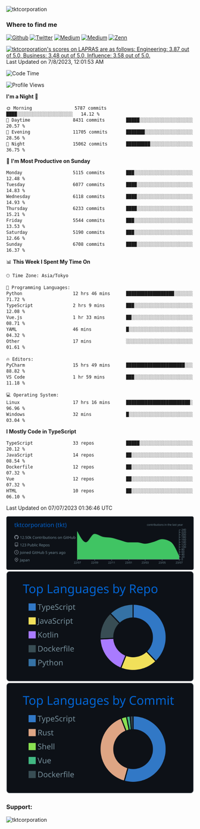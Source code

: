 <p align="left"> <img src="https://komarev.com/ghpvc/?username=tktcorporation&label=Profile%20views&color=0e75b6&style=flat" alt="tktcorporation" /> </p>

<h3>Where to find me</h3>
<p>
<a href="https://github.com/tktcorporation" target="_blank"><img alt="Github" src="https://img.shields.io/badge/GitHub-%2312100E.svg?&style=for-the-badge&logo=Github&logoColor=white" /></a>
<a href="https://twitter.com/tktcorporation" target="_blank"><img alt="Twitter" src="https://img.shields.io/badge/twitter-%231DA1F2.svg?&style=for-the-badge&logo=twitter&logoColor=white" /></a>
<a href="https://www.linkedin.com/in/tktcorporation" target="_blank"><img alt="Medium" src="https://img.shields.io/badge/linkdin-0a66c2.svg?&style=for-the-badge&logo=linkedin&logoColor=white" /></a>
<a href="https://qiita.com/tktcorporation" target="_blank"><img alt="Medium" src="https://img.shields.io/badge/qiita-55C500.svg?&style=for-the-badge&logo=qiita&logoColor=white" /></a>
<a href="https://zenn.dev/tktcorporation" target="_blank"><img alt="Zenn" src="https://img.shields.io/badge/Zenn-3EA8FF.svg?&style=for-the-badge&logo=Zenn&logoColor=white" /></a>
</p>

<!--START_SECTION:lapras-card-->
<a href="https://lapras.com/public/tktcorporation" target="_blank" rel="noopener noreferrer"><img  alt="tktcorporation's scores on LAPRAS are as follows: Engineering: 3.87 out of 5.0, Business: 3.48 out of 5.0, Influence: 3.58 out of 5.0." src="https://lapras-card-generator.vercel.app/api/svg?e=3.87&b=3.48&i=3.58&b1=%23232323&b2=%236d6d6d&i1=%23212121&i2=%23818181&l=en" width="300" ></a>  
Last Updated on 7/8/2023, 12:01:53 AM
<!--END_SECTION:lapras-card-->
  
<!--START_SECTION:waka-->
![Code Time](http://img.shields.io/badge/Code%20Time-1%2C073%20hrs%2014%20mins-blue)

![Profile Views](http://img.shields.io/badge/Profile%20Views-0-blue)

**I'm a Night 🦉** 

```text
🌞 Morning                5787 commits        ████░░░░░░░░░░░░░░░░░░░░░   14.12 % 
🌆 Daytime                8431 commits        █████░░░░░░░░░░░░░░░░░░░░   20.57 % 
🌃 Evening                11705 commits       ███████░░░░░░░░░░░░░░░░░░   28.56 % 
🌙 Night                  15062 commits       █████████░░░░░░░░░░░░░░░░   36.75 % 
```
📅 **I'm Most Productive on Sunday** 

```text
Monday                   5115 commits        ███░░░░░░░░░░░░░░░░░░░░░░   12.48 % 
Tuesday                  6077 commits        ████░░░░░░░░░░░░░░░░░░░░░   14.83 % 
Wednesday                6118 commits        ████░░░░░░░░░░░░░░░░░░░░░   14.93 % 
Thursday                 6233 commits        ████░░░░░░░░░░░░░░░░░░░░░   15.21 % 
Friday                   5544 commits        ███░░░░░░░░░░░░░░░░░░░░░░   13.53 % 
Saturday                 5190 commits        ███░░░░░░░░░░░░░░░░░░░░░░   12.66 % 
Sunday                   6708 commits        ████░░░░░░░░░░░░░░░░░░░░░   16.37 % 
```


📊 **This Week I Spent My Time On** 

```text
🕑︎ Time Zone: Asia/Tokyo

💬 Programming Languages: 
Python                   12 hrs 46 mins      ██████████████████░░░░░░░   71.72 % 
TypeScript               2 hrs 9 mins        ███░░░░░░░░░░░░░░░░░░░░░░   12.08 % 
Vue.js                   1 hr 33 mins        ██░░░░░░░░░░░░░░░░░░░░░░░   08.71 % 
YAML                     46 mins             █░░░░░░░░░░░░░░░░░░░░░░░░   04.32 % 
Other                    17 mins             ░░░░░░░░░░░░░░░░░░░░░░░░░   01.61 % 

🔥 Editors: 
PyCharm                  15 hrs 49 mins      ██████████████████████░░░   88.82 % 
VS Code                  1 hr 59 mins        ███░░░░░░░░░░░░░░░░░░░░░░   11.18 % 

💻 Operating System: 
Linux                    17 hrs 16 mins      ████████████████████████░   96.96 % 
Windows                  32 mins             █░░░░░░░░░░░░░░░░░░░░░░░░   03.04 % 
```

**I Mostly Code in TypeScript** 

```text
TypeScript               33 repos            █████░░░░░░░░░░░░░░░░░░░░   20.12 % 
JavaScript               14 repos            ██░░░░░░░░░░░░░░░░░░░░░░░   08.54 % 
Dockerfile               12 repos            ██░░░░░░░░░░░░░░░░░░░░░░░   07.32 % 
Vue                      12 repos            ██░░░░░░░░░░░░░░░░░░░░░░░   07.32 % 
HTML                     10 repos            ██░░░░░░░░░░░░░░░░░░░░░░░   06.10 % 
```




 Last Updated on 07/07/2023 01:36:46 UTC
<!--END_SECTION:waka-->

[![](https://raw.githubusercontent.com/tktcorporation/tktcorporation/master/profile-summary-card-output/github_dark/0-profile-details.svg)](https://github.com/vn7n24fzkq/github-profile-summary-cards)
[![](https://raw.githubusercontent.com/tktcorporation/tktcorporation/master/profile-summary-card-output/github_dark/1-repos-per-language.svg)](https://github.com/vn7n24fzkq/github-profile-summary-cards) [![](https://raw.githubusercontent.com/tktcorporation/tktcorporation/master/profile-summary-card-output/github_dark/2-most-commit-language.svg)](https://github.com/vn7n24fzkq/github-profile-summary-cards)

<h3 align="left">Support:</h3>
<p><a href="https://www.buymeacoffee.com/tktcorporation"> <img align="left" src="https://cdn.buymeacoffee.com/buttons/v2/default-yellow.png" height="50" width="210" alt="tktcorporation" /></a></p><br><br>
